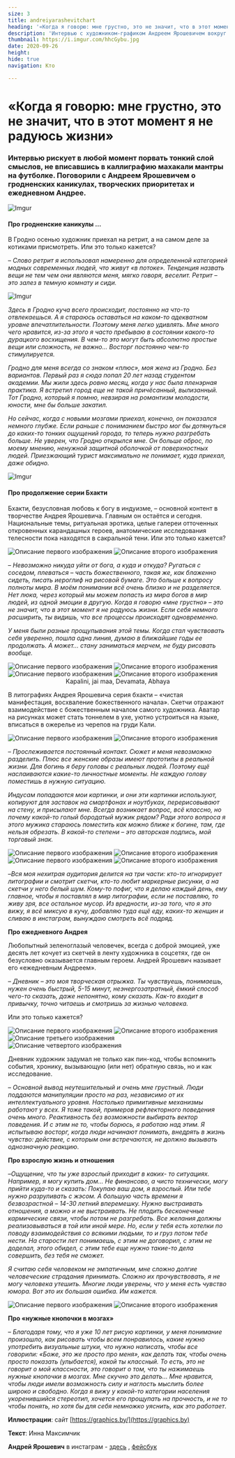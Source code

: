 ```yaml
---
size: 3
title: andreiyarashevitchart
heading: '«Когда я говорю: мне грустно, это не значит, что в этот момент я не радуюсь жизни»'
description: 'Интервью с художником-графиком Андреем Ярошевичем вокруг слова кажется. Поговорили о гродненских каникулах, творческих приоритетах и ежедневном Андрее'
thumbnail: https://i.imgur.com/hhcGybu.jpg
date: 2020-09-26
height: 
hide: true
navigation: Кто

---
```

# **«Когда я говорю: мне грустно, это не значит, что в этот момент я не радуюсь жизни»**

### Интервью рискует в любой момент порвать тонкий слой смыслов, не вписавшись в каллиграфию махакали мантры на футболке. Поговорили с Андреем Ярошевичем о гродненских каникулах, творческих приоритетах и ежедневном Андрее.

![Imgur](https://i.imgur.com/hhcGybu.jpg)

#### Про гродненские каникулы …

В Гродно осенью художник приехал на ретрит, а на самом деле за котиками присмотреть. Или это только кажется?

– _Слово ретрит я использовал намеренно для определенной категорией модных современных людей, что живут «в потоке». Тенденция назвать вещи не тем чем они являются меня, мягко говоря, веселит. Ретрит – это залез в темную комнату и сиди._

![Imgur](https://i.imgur.com/3h7LIgQ.jpg)

_Здесь в Гродно куча всего происходит, постоянно на что-то отвлекаешься. А я стараюсь оставаться на каком-то адекватном уровне впечатлительности. Поэтому меня легко удивлять. Мне много чего нравится, из-за этого я часто пребываю в состоянии какого-то дурацкого восхищения. В чем-то это могут быть абсолютно простые вещи или сложность, не важно… Восторг постоянно чем-то стимулируется._

_Гродно для меня всегда со знаком «плюс», моя жена из Гродно. Без вариантов. Первый раз я сюда попал 20 лет назад студентом академии. Мы жили здесь ровно месяц, когда у нас была пленэрная практика.  Я встретил город еще не такой причёсанный, вылизанный. Тот Гродно, который я помню, невзирая на романтизм молодости, юности, мне бы больше закатил._ 

_Но сейчас, когда с новыми мозгами приехал, конечно, он показался немного глубже. Если раньше с пониманием быстро мог бы дотянуться до каких-то тонких ощущений города, то теперь нужно разгребать больше. Не уверен, что Гродно открылся мне. Он больше оброс, по моему мнению, ненужной защитной оболочкой от поверхностных людей. Приезжающий турист максимально не понимает, куда приехал, даже обидно._

![Imgur](https://i.imgur.com/O3n43oW.jpg)

#### Про продолжение серии Бхакти

Бхакти, безусловная любовь к богу в индуизме, – основной контент в творчестве Андрея Ярошевича. Главным он остаётся и сегодня. Национальные темы, ритуальная эротика, целые галереи отточенных откровенных карандашных героев, анатомические исследования телесности пока находятся в сакральной тени.
Или это только кажется?

<div class="gallery2">
<img src="https://i.imgur.com/4BXPlT5.jpeg" alt="Описание первого изображения"> 
<img src="https://i.imgur.com/VB0d3fa.jpeg" alt="Описание второго изображения"> 
</div>

– _Невозможно никуда уйти от бога, а куда и откуда? Ругаться с соседом, плеваться – часть божественного, такая же, как блаженно сидеть, писать иероглиф на рисовой бумаге. Это больше к вопросу полноты мира. В моём понимании всё очень близко и не разделяется. Нет люка, через который мы можем попасть из мира богов в мир людей, из одной эмоции в другую. Когда я говорю «мне грустно» – это не значит, что в этот момент я не радуюсь жизни. Если себя немного расширить, ты видишь, что все процессы происходят одновременно._ 

_У меня были разные прощупывания этой темы. Когда стал чувствовать себя уверенно, пошла одна линия, думаю в ближайшие годы ее продолжать. А может… стану заниматься мерчем, не буду рисовать вообще._

<div class="gallery2">
<img src="https://i.imgur.com/MbDAb7L.jpeg" alt="Описание первого изображения"> 
<img src="https://i.imgur.com/U1zMHXn.jpeg" alt="Описание второго изображения"> 
</div>

<div class="gallery2">
<img src="https://i.imgur.com/wo4UVaA.jpeg" alt="Описание первого изображения">
<img src="https://i.imgur.com/e7ViK9C.jpeg" alt="Описание второго изображения"> 
</div>
<center>Kapalini, jai maa, Devamata, Abhaya</center>

В литографиях Андрея Ярошевича серия бхакти – «чистая манифестация, восхваление божественного начала». Скетчи отражают взаимодействие с божественным началом самого художника. Аватар на рисунках может стать тоннелем в ухе, уютно устроиться на языке, вписаться в ожерелье из черепов на груди Кали.

<div class="gallery2">
<img src="https://i.imgur.com/f7FPxE6.jpeg" alt="Описание первого изображения"> 
<img src="https://i.imgur.com/h2Fb6T1.jpeg" alt="Описание второго изображения"> 
</div>

– _Прослеживается постоянный контакт. Сюжет и меня невозможно разделить. Плюс все женские образы имеют прототипы в реальной жизни. Для богинь я беру головы с реальных людей. Поэтому ещё наслаиваются какие-то личностные моменты. Не каждую голову поместишь в нужную ситуацию._

_Индусам попадаются мои картинки, и они эти картинки используют, копируют для заставок на смартфонах и ноутбуках, перерисовывают на стену, и присылают мне. Всегда возникает вопрос, всё классно, но почему какой-то голый бородатый мужик рядом? Ради этого вопроса я этого мужика стараюсь поместить как можно ближе к богине, там, где нельзя обрезать. В какой-то степени – это авторская подпись, мой торговый знак._ 

<div class="gallery2">
<img src="https://i.imgur.com/PsYwPRM.jpeg" alt="Описание первого изображения"> 
<img src="https://i.imgur.com/FDiPkqr.jpeg" alt="Описание второго изображения"> 
</div>

<div class="gallery2">
<img src="https://i.imgur.com/M2kLctC.jpeg" alt="Описание первого изображения"> 
<img src="https://i.imgur.com/zdRoxfY.jpeg" alt="Описание второго изображения"> 
</div>

–_Вся моя нехитрая аудитория делится на три части: кто-то игнорирует литографии и смотрит скетчи, кто-то любит маркерные рисунки, а на скетчи у него белый шум. Кому-то пофиг, что я делаю каждый день, ему главное, чтобы я поставлял в мир литографии, если не поставляю, то живу зря, все остальное мусор. Из вредности, из-за того, что я это вижу, я всё миксую в кучу, добавляю туда ещё еду, каких-то женщин и сливаю в инстаграм, вынуждаю смотреть всё подряд._ 

**Про ежедневного Андрея**

Любопытный зеленоглазый человечек, всегда с доброй эмоцией, уже десять лет кочует из скетчей в ленту художника в соцсетях, где он безусловно оказывается главным героем. Андрей Ярошевич называет его «ежедневным Андреем».

– _Дневник – это моя творческая отрыжка. Ты чувствуешь, понимаешь, нужен очень быстрый, 5-15 минут, неэнергозатратный, ёмкий способ чего-то сказать, даже непонятно, кому сказать. Как-то входит в привычку, точно читаешь и смотришь за жизнью человека._ 

Или это только кажется?

<div class="gallery4">
<img src="https://i.imgur.com/Ei6132F.jpeg" alt="Описание первого изображения"> 
<img src="https://i.imgur.com/pDtnRpf.jpeg" alt="Описание второго изображения"> 
<img src="https://i.imgur.com/rJTTpfv.jpeg" alt="Описание третьего изображения"> 
<img src="https://i.imgur.com/aokOIjP.jpeg" alt="Описание четвертого изображения"> 
</div>

Дневник художник задумал не только как пин-код, чтобы вспомнить события, хронику, вызывающую (или нет) обратную связь, но и как исследование. 

– _Основной вывод неутешительный и очень мне грустный. Люди поддаются манипуляции просто на раз, независимо от их интеллектуального уровня. Настолько примитивные механизмы работают у всех. Я тоже такой, примеров рефлекторного поведения очень много. Реактивность без возможности выбирать вектор поведения. И с этим не то, чтобы борюсь, я работаю над этим. Я испытываю восторг, когда люди начинают понимать, внедрять в жизнь чувство: действие, с которым они встречаются, не должно вызывать однозначную реакцию_.

**Про взрослую жизнь и отношения**

–_Ощущение, что ты уже взрослый приходит в каких- то ситуациях. Например, я могу купить дом… Не финансово, а чисто технически, могу прийти куда-то и сказать: Покупаю ваш дом, я взрослый. Или тебе нужно разруливать с жэсом. А большую часть времени я безвозрастной – 14-30 летний вперемешку. 
Нужно выстраивать отношения, а можно и не выстраивать. Не плодить бесконечные кармические связи, чтобы потом не разгребать. Все желания должны реализовываться в той или иной мере. Но, если у тебя есть хотелки по поводу взаимодействия со всякими людьми, то и груз потом тебе нести. На старости лет понимаешь, с этим не договорил, с этим не доделал, этого обидел, с этим тебе еще нужно такие-то дела совершить, без тебя не сможет._ 

_Я считаю себя человеком не эмпатичным, мне сложно долгие человеческие страдания принимать. Сложно их прочувствовать, я не могу человека утешить. Многие люди уверены, что у меня есть чувство юмора. Вот это их большая ошибка. Им кажется._

<div class="gallery2">
<img src="https://i.imgur.com/Wc4NRSd.jpeg" alt="Описание первого изображения"> 
<img src="https://i.imgur.com/LUMAQWA.jpeg" alt="Описание второго изображения"> 
</div>

**Про «нужные кнопочки в мозгах»**

– _Благодаря тому, что я уже 10 лет рисую картинки, у меня понимание произошло, как рисовать чтобы всем понравилось, какие нужно употребить визуальные штуки, что нужно написать, чтобы все говорили: «Боже, это же просто про меня», как делать так, чтобы очень просто показать (улыбается), какой ты классный. То есть, это не говорит о мой классности, это говорит о том, что ты нажимаешь нужные кнопочки в мозгах. Мне скучно это делать… 
Мне нравится, чтобы люди имели возможность силу и наглость мыслить более широко и свободно. Когда я вижу у какой-то категории населения укоренившийся стереотип, хочется его прощупать на прочность, и не то чтобы понять, но хотя бы для себя немножко уяснить, как это работает_.

**Иллюстрации**: сайт [https://graphics.by/](https://graphics.by)

**Текст**: Инна Максимчик

**Андрей Ярошевич** в инстаграм - [здесь](https://www.instagram.com/andreyyarashevich/) , [фейсбук](https://www.facebook.com/andrey.yarashevich)

